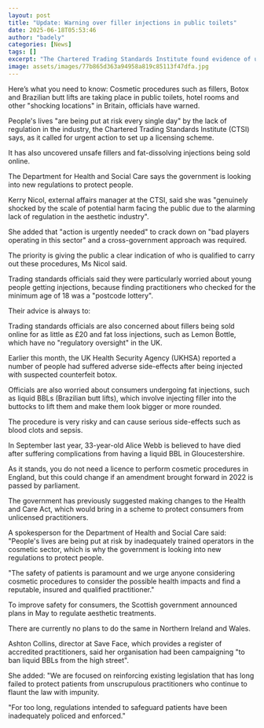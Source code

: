 ```yaml
---
layout: post
title: "Update: Warning over filler injections in public toilets"
date: 2025-06-18T05:53:46
author: "badely"
categories: [News]
tags: []
excerpt: "The Chartered Trading Standards Institute found evidence of untrained and unlicensed practitioners giving cosmetic procedures."
image: assets/images/77b865d363a94958a819c85113f47dfa.jpg
---
```


Here’s what you need to know: Cosmetic procedures such as fillers, Botox and Brazilian butt lifts are taking place in public toilets, hotel rooms and other "shocking locations" in Britain, officials have warned.

People's lives "are being put at risk every single day" by the lack of regulation in the industry, the Chartered Trading Standards Institute (CTSI) says, as it called for urgent action to set up a licensing scheme.

It has also uncovered unsafe fillers and fat-dissolving injections being sold online.

The Department for Health and Social Care says the government is looking into new regulations to protect people. 

Kerry Nicol, external affairs manager at the CTSI, said she was "genuinely shocked by the scale of potential harm facing the public due to the alarming lack of regulation in the aesthetic industry".

She added that "action is urgently needed" to crack down on "bad players operating in this sector" and a cross-government approach was required.

The priority is giving the public a clear indication of who is qualified to carry out these procedures, Ms Nicol said.

Trading standards officials said they were particularly worried about young people getting injections, because finding practitioners who checked for the minimum age of 18 was a "postcode lottery".

Their advice is always to:

Trading standards officials are also concerned about fillers being sold online for as little as £20 and fat loss injections, such as Lemon Bottle, which have no "regulatory oversight" in the UK.

Earlier this month, the UK Health Security Agency (UKHSA) reported a number of people had suffered adverse side-effects after being injected with suspected counterfeit botox.

Officials are also worried about consumers undergoing fat injections, such as liquid BBLs (Brazilian butt lifts), which involve injecting filler into the buttocks to lift them and make them look bigger or more rounded.

The procedure is very risky and can cause serious side-effects such as blood clots and sepsis.

In September last year, 33-year-old Alice Webb is believed to have died after suffering complications from having a liquid BBL in Gloucestershire.

As it stands, you do not need a licence to perform cosmetic procedures in England, but this could change if an amendment brought forward in 2022 is passed by parliament.

The government has previously suggested making changes to the Health and Care Act, which would bring in a scheme to protect consumers from unlicensed practitioners.

A spokesperson for the Department of Health and Social Care said: "People's lives are being put at risk by inadequately trained operators in the cosmetic sector, which is why the government is looking into new regulations to protect people.

"The safety of patients is paramount and we urge anyone considering cosmetic procedures to consider the possible health impacts and find a reputable, insured and qualified practitioner." 

To improve safety for consumers, the Scottish government announced plans in May to regulate aesthetic treatments.

There are currently no plans to do the same in Northern Ireland and Wales. 

Ashton Collins, director at Save Face, which provides a register of accredited practitioners, said her organisation had been campaigning "to ban liquid BBLs from the high street".

She added: "We are focused on reinforcing existing legislation that has long failed to protect patients from unscrupulous practitioners who continue to flaunt the law with impunity.

"For too long, regulations intended to safeguard patients have been inadequately policed and enforced."


